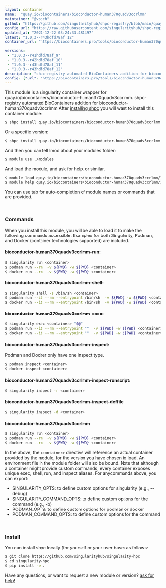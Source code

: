 ```yaml
---
layout: container
name:  "quay.io/biocontainers/bioconductor-human370quadv3ccrlmm"
maintainer: "@vsoch"
github: "https://github.com/singularityhub/shpc-registry/blob/main/quay.io/biocontainers/bioconductor-human370quadv3ccrlmm/container.yaml"
config_url: "https://raw.githubusercontent.com/singularityhub/shpc-registry/main/quay.io/biocontainers/bioconductor-human370quadv3ccrlmm/container.yaml"
updated_at: "2024-12-22 03:24:33.484497"
latest: "1.0.3--r43hdfd78af_12"
container_url: "https://biocontainers.pro/tools/bioconductor-human370quadv3ccrlmm"

versions:
 - "1.0.3--r41hdfd78af_9"
 - "1.0.3--r42hdfd78af_10"
 - "1.0.3--r43hdfd78af_11"
 - "1.0.3--r43hdfd78af_12"
description: "shpc-registry automated BioContainers addition for bioconductor-human370quadv3ccrlmm"
config: {"url": "https://biocontainers.pro/tools/bioconductor-human370quadv3ccrlmm", "maintainer": "@vsoch", "description": "shpc-registry automated BioContainers addition for bioconductor-human370quadv3ccrlmm", "latest": {"1.0.3--r43hdfd78af_12": "sha256:4cee6531e982350262dec99a662f70198aeeb55bbad7de1dcf33351b5b5b6d59"}, "tags": {"1.0.3--r41hdfd78af_9": "sha256:53c5e270ce3ae6d895ea2cc78c974be778f80fd8934ac72649dcdadd92e24b59", "1.0.3--r42hdfd78af_10": "sha256:80b09e7b9ccc6b213e8efa8c272256b630269eee80dccc3ce576f6999e0664d8", "1.0.3--r43hdfd78af_11": "sha256:7291670708a11ebbfa91db4ae3cb41fe878655013ec83642f75a330986a4db9c", "1.0.3--r43hdfd78af_12": "sha256:4cee6531e982350262dec99a662f70198aeeb55bbad7de1dcf33351b5b5b6d59"}, "docker": "quay.io/biocontainers/bioconductor-human370quadv3ccrlmm"}
---
```


This module is a singularity container wrapper for quay.io/biocontainers/bioconductor-human370quadv3ccrlmm.
shpc-registry automated BioContainers addition for bioconductor-human370quadv3ccrlmm
After [installing shpc](#install) you will want to install this container module:


```bash
$ shpc install quay.io/biocontainers/bioconductor-human370quadv3ccrlmm
```

Or a specific version:

```bash
$ shpc install quay.io/biocontainers/bioconductor-human370quadv3ccrlmm:1.0.3--r43hdfd78af_12
```

And then you can tell lmod about your modules folder:

```bash
$ module use ./modules
```

And load the module, and ask for help, or similar.

```bash
$ module load quay.io/biocontainers/bioconductor-human370quadv3ccrlmm/1.0.3--r43hdfd78af_12
$ module help quay.io/biocontainers/bioconductor-human370quadv3ccrlmm/1.0.3--r43hdfd78af_12
```

You can use tab for auto-completion of module names or commands that are provided.

<br>

### Commands

When you install this module, you will be able to load it to make the following commands accessible.
Examples for both Singularity, Podman, and Docker (container technologies supported) are included.

#### bioconductor-human370quadv3ccrlmm-run:

```bash
$ singularity run <container>
$ podman run --rm  -v ${PWD} -w ${PWD} <container>
$ docker run --rm  -v ${PWD} -w ${PWD} <container>
```

#### bioconductor-human370quadv3ccrlmm-shell:

```bash
$ singularity shell -s /bin/sh <container>
$ podman run --it --rm --entrypoint /bin/sh  -v ${PWD} -w ${PWD} <container>
$ docker run --it --rm --entrypoint /bin/sh  -v ${PWD} -w ${PWD} <container>
```

#### bioconductor-human370quadv3ccrlmm-exec:

```bash
$ singularity exec <container> "$@"
$ podman run --it --rm --entrypoint ""  -v ${PWD} -w ${PWD} <container> "$@"
$ docker run --it --rm --entrypoint ""  -v ${PWD} -w ${PWD} <container> "$@"
```

#### bioconductor-human370quadv3ccrlmm-inspect:

Podman and Docker only have one inspect type.

```bash
$ podman inspect <container>
$ docker inspect <container>
```

#### bioconductor-human370quadv3ccrlmm-inspect-runscript:

```bash
$ singularity inspect -r <container>
```

#### bioconductor-human370quadv3ccrlmm-inspect-deffile:

```bash
$ singularity inspect -d <container>
```



#### bioconductor-human370quadv3ccrlmm

```bash
$ singularity run <container>
$ podman run --rm  -v ${PWD} -w ${PWD} <container>
$ docker run --rm  -v ${PWD} -w ${PWD} <container>
```


In the above, the `<container>` directive will reference an actual container provided
by the module, for the version you have chosen to load. An environment file in the
module folder will also be bound. Note that although a container
might provide custom commands, every container exposes unique exec, shell, run, and
inspect aliases. For anycommands above, you can export:

 - SINGULARITY_OPTS: to define custom options for singularity (e.g., --debug)
 - SINGULARITY_COMMAND_OPTS: to define custom options for the command (e.g., -b)
 - PODMAN_OPTS: to define custom options for podman or docker
 - PODMAN_COMMAND_OPTS: to define custom options for the command

<br>

### Install

You can install shpc locally (for yourself or your user base) as follows:

```bash
$ git clone https://github.com/singularityhub/singularity-hpc
$ cd singularity-hpc
$ pip install -e .
```

Have any questions, or want to request a new module or version? [ask for help!](https://github.com/singularityhub/singularity-hpc/issues)
